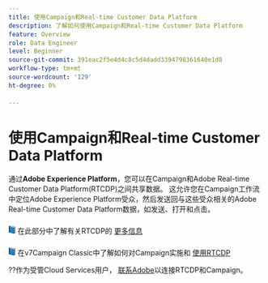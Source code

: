 ```yaml
---
title: 使用Campaign和Real-time Customer Data Platform
description: 了解如何使用Campaign和Real-time Customer Data Platform
feature: Overview
role: Data Engineer
level: Beginner
source-git-commit: 391eac2f5e4d4c8c5d4dadd3394798361640e1d8
workflow-type: tm+mt
source-wordcount: '129'
ht-degree: 0%

---
```


# 使用Campaign和Real-time Customer Data Platform

通过&#x200B;**Adobe Experience Platform**，您可以在Campaign和Adobe Real-time Customer Data Platform(RTCDP)之间共享数据。 这允许您在Campaign工作流中定位Adobe Experience Platform受众，然后发送回与这些受众相关的Adobe Real-time Customer Data Platform数据，如发送、打开和点击。

![](../assets/do-not-localize/book.png) 在此部分中了解有关RTCDP的 [更多信息](https://experienceleague.adobe.com/docs/experience-platform/rtcdp/overview.html?lang=en)

![](../assets/do-not-localize/book.png) 在v7Campaign Classic中了解如何对Campaign实施和 [使用RTCDP](https://experienceleague.adobe.com/docs/campaign-classic/using/integrating-with-adobe-experience-cloud/aep-sources-destinations/get-started-sources-destinations.html?lang=en#integrating-with-adobe-experience-cloud)

??作为受管Cloud Services用户， [联系Adobe](../start/campaign-faq.md#support)以连接RTCDP和Campaign。
